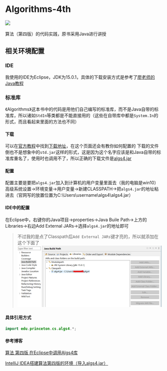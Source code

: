 # Algorithms-4th

![](https://img.shields.io/badge/JDK-v15.0.1-blue)

算法（第四版）的代码实践，原书采用Java进行讲授

## 相关环境配置
### IDE
我使用的IDE为Eclipse，JDK为15.0.1，具体的下载安装方式是参考了[廖老师的Java教程](https://www.liaoxuefeng.com/wiki/1252599548343744/1280507291631649)

### 标准库
《Algorithms》这本书中的代码是用他们自己编写的标准库，而不是Java自带的标准库，所以诸如`StdIn`等类都是不能直接用的（这些在自带库中都是`System.In`的形式，而且看起来里面的方法也不同）
#### 下载
可以在[官方教程](https://algs4.cs.princeton.edu/home/)中找到[下载地址](https://algs4.cs.princeton.edu/code/)，在这个页面还会有教你如何配置的
下载的文件倒也不是想象中的`std.jar`这样的形式，这是因为这个名字应该是和Java自带的标准库重名了，使用时也调用不了，所以正确的下载文件是[algs4.jar](https://algs4.cs.princeton.edu/code/algs4.jar)
#### 配置
配置主要是要把`algs4.jar`加入到计算机的用户变量里面去（我的电脑是win10）
高级系统设置->环境变量->用户变量->新建CLASSPATH->把`algs4.jar`的地址粘进去（官网写的放置位置为C:\Users\username\algs4\algs4.jar）
#### IDE中的配置
在Eclipse中，右键你的Java项目->properties->Java Buile Path->上方的Libraries->右边Add External JARs->选择`algs4.jar`的地址即可
> 不过我的是点了Classpath后`Add External JARs`键才亮的，所以就添加在这个下面了
![IDE截图](./assets/IDE_Shortcut.png)
#### 具体引用方式
```java
import edu.princeton.cs.algs4.*;
```

#### 参考博客

[算法 第四版 在Eclipse中调用Algs4库](https://blog.csdn.net/xfyangle/article/details/81265246)

[IntelliJ IDEA搭建算法第四版的环境（导入algs4.jar）](https://blog.csdn.net/qq_43152052/article/details/100155374)
